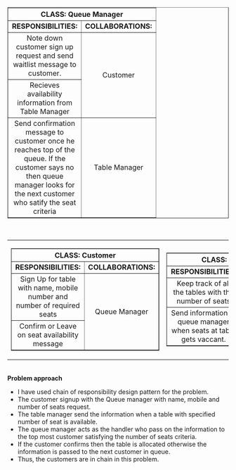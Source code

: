 <center>
   <table border="1" style="border-collapse: collapse;text-align: center;">
      <tr style="width:300px;">
         <th colspan="2">CLASS: Queue Manager</th>
      </tr>
      <tr style="width:300px;">
         <td style="width:150px;font-weight: bold;">RESPONSIBILITIES:</td>
         <td style="width:150px;font-weight: bold;">COLLABORATIONS:</td>
      </tr>
      <tr style="width:300px;">
         <td style="width:150px;">Note down customer sign up request and send waitlist message to customer.</td>
         <td rowspan="2"> Customer</td>
      </tr>
      <tr style="width:300px;">
         <td style="width:150px;">Recieves availability information from Table Manager</td>
      </tr>
      <tr style="width:300px;">
         <td style="width:150px;">Send confirmation message to customer once he reaches top of the queue. If the customer says no then queue manager looks for the next customer who satify the seat criteria</td>
         <td> Table Manager </td>
      </tr>
   </table>
   <br/>
   <table cellpadding="10">
      <tr>
         <td>
            <table border="1" style="border-collapse: collapse;text-align: center;">
               <tr style="width:300px;">
                  <th colspan="2">CLASS: Customer</th>
               </tr>
               <tr style="width:300px;">
                  <td style="width:150px;font-weight: bold;">RESPONSIBILITIES:</td>
                  <td style="width:150px;font-weight: bold;">COLLABORATIONS:</td>
               </tr>
               <tr style="width:300px;">
                  <td style="width:150px;">Sign Up for table with name, mobile number and number of required seats</td>
                  <td rowspan="2"> Queue Manager</td>
               </tr>
               <tr style="width:300px;">
                  <td style="width:150px;">Confirm or Leave on seat availability message </td>
               </tr>
            </table>
         </td>
         <td>
            <table border="1" style="border-collapse: collapse;text-align: center;">
               <tr style="width:300px;">
                  <th colspan="2">CLASS: Table Manager</th>
               </tr>
               <tr style="width:300px;">
                  <td style="width:150px;font-weight: bold;">RESPONSIBILITIES:</td>
                  <td style="width:150px;font-weight: bold;">COLLABORATIONS:</td>
               </tr>
               <tr style="width:300px;">
                  <td style="width:150px;">Keep track of all the tables with the number of seats</td>
                  <td rowspan="2"> Queue Mananger</td>
               </tr>
               <tr style="width:300px;">
                  <td style="width:150px;">Send information to queue manager when seats at table gets vaccant.</td>
               </tr>
            </table>
         </td>
      </tr>
   </table>
</center>
<br/>
<b> Problem approach </b>
<ul>
   <li>I have used chain of responsibility design pattern for the problem.</li> 
   <li>The customer signup with the Queue manager with name, mobile and number of seats request.</li> 
   <li>The table manager send the information when a table with specified number of seat is available.</li> 
   <li>The queue manager acts as the handler who pass on the information to the top most customer satisfying the number of seats criteria.</li> 
   <li>If the customer confirms then the table is allocated otherwise the information is passed to the next customer in queue.</li>    <li>Thus, the customers are in chain in this problem.</li>
</ul>
